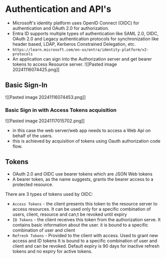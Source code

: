 # Authentication and API's
- Microsoft's identity platform uses OpenID Connect (OIDC) for authentication and OAuth 2.0 for authorization.
- Entra ID supports multiple types of authentication like SAML 2.0, OIDC, OAuth 2.0 and Legacy authentication protocols for synchronization like header based, LDAP, Kerberos Constrained Delegation, etc.
- ` https://learn.microsoft.com/en-us/entra/identity-platform/v2-protocols `
- An application can sign into the Authorization server and get bearer tokens to access Resource server. 
![[Pasted image 20241116074425.png]]
## Basic Sign-In

![[Pasted image 20241116074453.png]]

### Basic Sign in with Access Tokens acquisition 
![[Pasted image 20241117015702.png]]
- in this case the web server/web app needs to access a Web Api on behalf of the users.
- this is achieved by acquisition of tokens using Oauth authorization code flow. 


## Tokens
- OAuth 2.0 and OIDC use bearer tokens which are JSON Web tokens
- A bearer token, as the name suggests, grants the bearer access to a protected resource.

There are 3 types of tokens used by OIDC:
- `Access Tokens` - the client presents this token to the resource server to access resources. It can be used only for a specific combination of users, client, resource and can;t be revoked until expiry
- `ID Tokens` - the client receives this token from the authorization serve. It contains basic information about the user. it is bound to a specific combination of user and client 
- `Refresh Tokens` - Provided to the client with access. Used to grant new access and ID tokens It is bound to a specific combination of user and client  and can be revoked. Default expiry is 90 days for inactive refresh tokens and no expiry for active tokens. 





